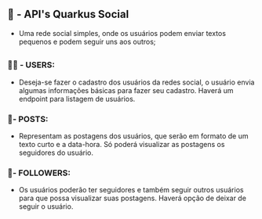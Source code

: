 ## 🚧 - API's Quarkus Social

- Uma rede social simples, onde os usuários podem enviar textos pequenos e podem seguir uns aos outros;

##

### 🧑‍💻 - USERS:

- Deseja-se fazer o cadastro dos usuários da redes social, o usuário envia algumas informações básicas para fazer seu cadastro.
Haverá um endpoint para listagem de usuários.

### 📲- POSTS:

- Representam as postagens dos usuários, que serão em formato de um texto curto e a data-hora. Só poderá visualizar as postagens
os seguidores do usuário.

### 📱- FOLLOWERS: 

- Os usuários poderão ter seguidores e também seguir outros usuários para que possa visualizar suas postagens. Haverá opção de deixar
de seguir o usuário.

